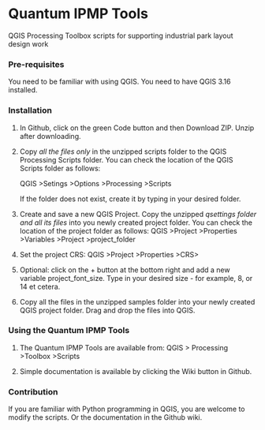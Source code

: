 # Quantum IPMP Tools
QGIS Processing Toolbox scripts for supporting industrial park layout design work


### Pre-requisites
You need to be familiar with using QGIS.
You need to have QGIS 3.16 installed.  
<!-- Additionally, install the Qgis2threejs plugin -->

### Installation
1. In Github, click on the green Code button and then Download ZIP.  Unzip after downloading.

2. Copy *all the files only* in the unzipped scripts folder to the QGIS Processing Scripts folder.  You can check the location of the QGIS Scripts folder as follows:

    QGIS >Setings >Options >Processing >Scripts

    If the folder does not exist, create it by typing in your desired folder.

3. Create and save a new QGIS Project.  Copy the unzipped *qsettings folder and all its files* into you newly created project folder.  You can check the location of the project folder as follows:
    QGIS >Project >Properties >Variables >Project >project_folder

3. Set the project CRS:
    QGIS >Project >Properties >CRS>

4. Optional: click on the + button at the bottom right and add a new variable project_font_size.  Type in your desired size - for example, 8, or 14 et cetera.  

5. Copy all the files in the unzipped samples folder into your newly created QGIS project folder.  Drag and drop the files into QGIS.

### Using the Quantum IPMP Tools
1. The Quantum IPMP Tools are available from:
    QGIS > Processing >Toolbox >Scripts
    
2. Simple documentation is available by clicking the Wiki button in Github.
        
### Contribution
If you are familiar with Python programming in QGIS, you are welcome to modify the scripts.  Or the documentation in the Github wiki.


